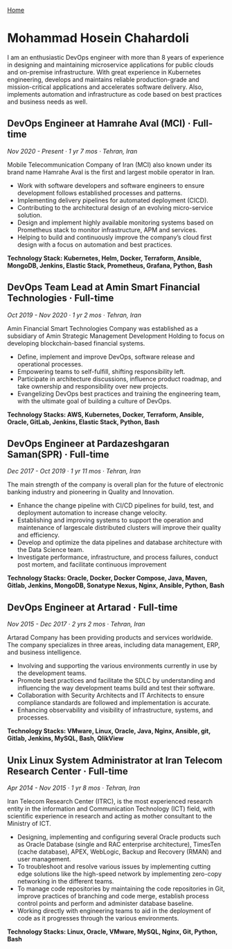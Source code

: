 [Home](index.md)
# Mohammad Hosein Chahardoli

I am an enthusiastic DevOps engineer with more than 8 years of experience in designing and maintaining microservice applications for public clouds and on-premise infrastructure.
With great experience in Kubernetes engineering, develops and maintains reliable production-grade and mission-critical applications and accelerates software delivery. Also, implements automation and infrastructure as code based on best practices and business needs as well.

## DevOps Engineer at Hamrahe Aval (MCI) · Full-time
_Nov 2020 - Present · 1 yr 7 mos · Tehran, Iran_

Mobile Telecommunication Company of Iran (MCI) also known under its brand name Hamrahe
Aval is the first and largest mobile operator in Iran.

- Work with software developers and software engineers to ensure development follows established processes and patterns.
- Implementing delivery pipelines for automated deployment (CICD).
- Contributing to the architectural design of an evolving micro-service solution.
- Design and implement highly available monitoring systems based on Prometheus stack to monitor infrastructure, APM and services.
- Helping to build and continuously improve the company’s cloud first design with a focus on automation and best practices.

**Technology Stack: Kubernetes, Helm, Docker, Terraform, Ansible, MongoDB, Jenkins, Elastic
Stack, Prometheus, Grafana, Python, Bash**

## DevOps Team Lead at Amin Smart Financial Technologies · Full-time
_Oct 2019 - Nov 2020 · 1 yr 2 mos · Tehran, Iran_

Amin Financial Smart Technologies Company was established as a subsidiary of Amin Strategic
Management Development Holding to focus on developing blockchain-based financial systems.

- Define, implement and improve DevOps, software release and operational processes.
- Empowering teams to self-fulfill, shifting responsibility left.
- Participate in architecture discussions, influence product roadmap, and take ownership and responsibility over new projects.
- Evangelizing DevOps best practices and training the engineering team, with the ultimate goal of building a culture of DevOps.

**Technology Stacks: AWS, Kubernetes, Docker, Terraform, Ansible, Oracle, GitLab, Jenkins, Elastic
Stack, Python, Bash**

## DevOps Engineer at Pardazeshgaran Saman(SPR) · Full-time
_Dec 2017 - Oct 2019 · 1 yr 11 mos · Tehran, Iran_

The main strength of the company is overall plan for the future of electronic banking industry and pioneering in Quality and Innovation.

- Enhance the change pipeline with CI/CD pipelines for build, test, and deployment automation to increase change velocity.
- Establishing and improving systems to support the operation and maintenance of largescale distributed clusters will improve their quality and efficiency.
- Develop and optimize the data pipelines and database architecture with the Data Science team.
- Investigate performance, infrastructure, and process failures, conduct post mortem, and facilitate continuous improvement

**Technology Stacks: Oracle, Docker, Docker Compose, Java, Maven, Gitlab, Jenkins, MongoDB,
Sonatype Nexus, Nginx, Ansible, Python, Bash**

## DevOps Engineer at Artarad · Full-time
_Nov 2015 - Dec 2017 · 2 yrs 2 mos · Tehran, Iran_

Artarad Company has been providing products and services worldwide. The company specializes
in three areas, including data management, ERP, and business intelligence.

- Involving and supporting the various environments currently in use by the development teams.
- Promote best practices and facilitate the SDLC by understanding and influencing the way development teams build and test their software.
- Collaboration with Security Architects and IT Architects to ensure compliance standards are followed and implementation is accurate.
- Enhancing observability and visibility of infrastructure, systems, and processes.

**Technology Stacks: VMware, Linux, Oracle, Java, Nginx, Ansible, git, Gitlab, Jenkins, MySQL,
Bash, QlikView**

## Unix Linux System Administrator at Iran Telecom Research Center · Full-time
_Apr 2014 - Nov 2015 · 1 yr 8 mos · Tehran, Iran_

Iran Telecom Research Center (ITRC), is the most experienced research entity in the information and Communication Technology (ICT) field, with scientific experience in research and acting as mother consultant to the Ministry of ICT.

- Designing, implementing and configuring several Oracle products such as Oracle Database (single and RAC enterprise architecture), TimesTen (cache database), APEX, WebLogic, Backup and Recovery (RMAN) and user management.
- To troubleshoot and resolve various issues by implementing cutting edge solutions like the high-speed network by implementing zero-copy networking in the different teams.
- To manage code repositories by maintaining the code repositories in Git, improve practices of branching and code merge, establish process control points and perform and administer database baseline.
- Working directly with engineering teams to aid in the deployment of code as it progresses through the various environments.

**Technology Stacks: Linux, Oracle, VMware, MySQL, Nginx, Git, Python, Bash**
